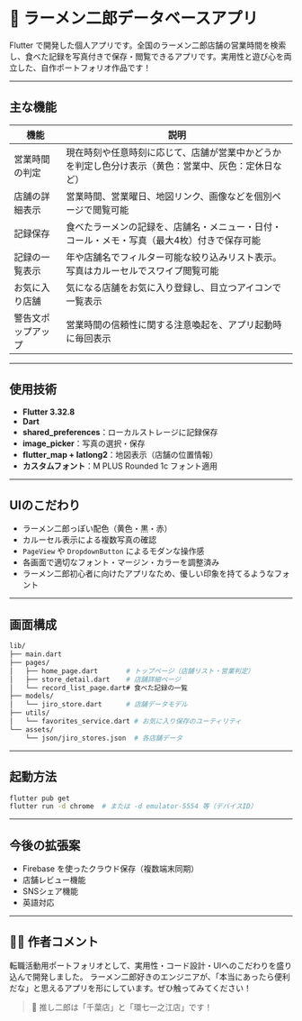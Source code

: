 # 🍜 ラーメン二郎データベースアプリ

Flutter で開発した個人アプリです。全国のラーメン二郎店舗の営業時間を検索し、食べた記録を写真付きで保存・閲覧できるアプリです。実用性と遊び心を両立した、自作ポートフォリオ作品です！

---

##  主な機能

| 機能             | 説明 |
|------------------|------|
| 営業時間の判定   | 現在時刻や任意時刻に応じて、店舗が営業中かどうかを判定し色分け表示（黄色：営業中、灰色：定休日など）|
| 店舗の詳細表示   | 営業時間、営業曜日、地図リンク、画像などを個別ページで閲覧可能 |
| 記録保存         | 食べたラーメンの記録を、店舗名・メニュー・日付・コール・メモ・写真（最大4枚）付きで保存可能 |
| 記録の一覧表示   | 年や店舗名でフィルター可能な絞り込みリスト表示。写真はカルーセルでスワイプ閲覧可能 |
| お気に入り店舗   | 気になる店舗をお気に入り登録し、目立つアイコンで一覧表示 |
| 警告文ポップアップ | 営業時間の信頼性に関する注意喚起を、アプリ起動時に毎回表示 |

---

##  使用技術

- **Flutter 3.32.8**
- **Dart**
- **shared_preferences**：ローカルストレージに記録保存
- **image_picker**：写真の選択・保存
- **flutter_map + latlong2**：地図表示（店舗の位置情報）
- **カスタムフォント**：M PLUS Rounded 1c フォント適用

---

##  UIのこだわり

- ラーメン二郎っぽい配色（黄色・黒・赤）
- カルーセル表示による複数写真の確認
- `PageView` や `DropdownButton` によるモダンな操作感
- 各画面で適切なフォント・マージン・カラーを調整済み
- ラーメン二郎初心者に向けたアプリなため、優しい印象を持てるようなフォント


---

##  画面構成

```bash
lib/
├── main.dart
├── pages/
│   ├── home_page.dart       # トップページ（店舗リスト・営業判定）
│   ├── store_detail.dart    # 店舗詳細ページ
│   └── record_list_page.dart# 食べた記録の一覧
├── models/
│   └── jiro_store.dart      # 店舗データモデル
├── utils/
│   └── favorites_service.dart # お気に入り保存のユーティリティ
└── assets/
    └── json/jiro_stores.json  # 各店舗データ
```

---

##  起動方法

```bash
flutter pub get
flutter run -d chrome  # または -d emulator-5554 等（デバイスID）
```

---

##  今後の拡張案

- Firebase を使ったクラウド保存（複数端末同期）
- 店舗レビュー機能
- SNSシェア機能
- 英語対応

---

## 🙋‍♂️ 作者コメント

転職活動用ポートフォリオとして、実用性・コード設計・UIへのこだわりを盛り込んで開発しました。
ラーメン二郎好きのエンジニアが、「本当にあったら便利だな」と思えるアプリを形にしています。ぜひ触ってみてください！

> 🍜 推し二郎は「千葉店」と「環七一之江店」です！
